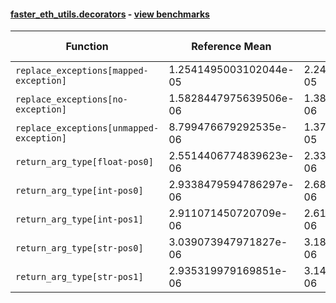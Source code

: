 #### [faster_eth_utils.decorators](https://github.com/BobTheBuidler/faster-eth-utils/blob/master/faster_eth_utils/decorators.py) - [view benchmarks](https://github.com/BobTheBuidler/faster-eth-utils/blob/master/benchmarks/test_decorators_benchmarks.py)

| Function | Reference Mean | Faster Mean | % Change | Speedup (%) | x Faster | Faster |
|----------|---------------|-------------|----------|-------------|----------|--------|
| `replace_exceptions[mapped-exception]` | 1.2541495003102044e-05 | 2.2468348671059844e-05 | -79.15% | -44.18% | 0.56x | ❌ |
| `replace_exceptions[no-exception]` | 1.5828447975639506e-06 | 1.380413451703057e-06 | 12.79% | 14.66% | 1.15x | ✅ |
| `replace_exceptions[unmapped-exception]` | 8.799476679292535e-06 | 1.3781161324359462e-05 | -56.61% | -36.15% | 0.64x | ❌ |
| `return_arg_type[float-pos0]` | 2.5514406774839623e-06 | 2.3307449792738485e-06 | 8.65% | 9.47% | 1.09x | ✅ |
| `return_arg_type[int-pos0]` | 2.9338479594786297e-06 | 2.6894167435605676e-06 | 8.33% | 9.09% | 1.09x | ✅ |
| `return_arg_type[int-pos1]` | 2.911071450720709e-06 | 2.612149588760188e-06 | 10.27% | 11.44% | 1.11x | ✅ |
| `return_arg_type[str-pos0]` | 3.039073947971827e-06 | 3.1848999291932517e-06 | -4.80% | -4.58% | 0.95x | ❌ |
| `return_arg_type[str-pos1]` | 2.935319979169851e-06 | 3.148775233976127e-06 | -7.27% | -6.78% | 0.93x | ❌ |
